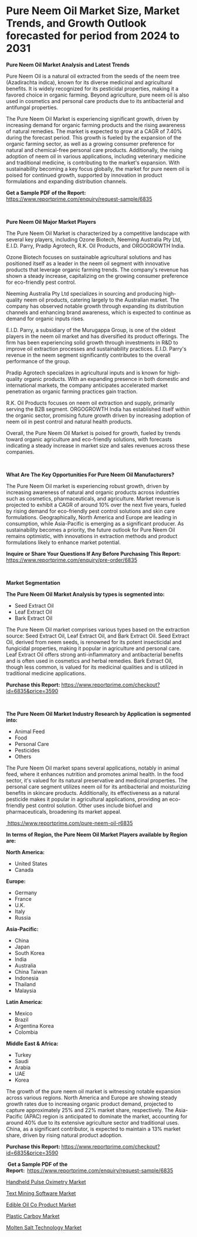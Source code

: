<p><h1>Pure Neem Oil Market Size, Market Trends, and Growth Outlook forecasted for period from 2024 to 2031</h1></p><p><strong>Pure Neem Oil Market Analysis and Latest Trends</strong></p>
<p><p>Pure Neem Oil is a natural oil extracted from the seeds of the neem tree (Azadirachta indica), known for its diverse medicinal and agricultural benefits. It is widely recognized for its pesticidal properties, making it a favored choice in organic farming. Beyond agriculture, pure neem oil is also used in cosmetics and personal care products due to its antibacterial and antifungal properties.</p><p>The Pure Neem Oil Market is experiencing significant growth, driven by increasing demand for organic farming products and the rising awareness of natural remedies. The market is expected to grow at a CAGR of 7.40% during the forecast period. This growth is fueled by the expansion of the organic farming sector, as well as a growing consumer preference for natural and chemical-free personal care products. Additionally, the rising adoption of neem oil in various applications, including veterinary medicine and traditional medicine, is contributing to the market's expansion. With sustainability becoming a key focus globally, the market for pure neem oil is poised for continued growth, supported by innovation in product formulations and expanding distribution channels.</p></p>
<p><strong>Get a Sample PDF of the Report:&nbsp;</strong> <a href="https://www.reportprime.com/enquiry/request-sample/6835">https://www.reportprime.com/enquiry/request-sample/6835</a></p>
<p>&nbsp;</p>
<p><strong>Pure Neem Oil Major Market Players</strong></p>
<p><p>The Pure Neem Oil Market is characterized by a competitive landscape with several key players, including Ozone Biotech, Neeming Australia Pty Ltd, E.I.D. Parry, Pradip Agrotech, R.K. Oil Products, and ORGOGROWTH India. </p><p>Ozone Biotech focuses on sustainable agricultural solutions and has positioned itself as a leader in the neem oil segment with innovative products that leverage organic farming trends. The company's revenue has shown a steady increase, capitalizing on the growing consumer preference for eco-friendly pest control.</p><p>Neeming Australia Pty Ltd specializes in sourcing and producing high-quality neem oil products, catering largely to the Australian market. The company has observed notable growth through expanding its distribution channels and enhancing brand awareness, which is expected to continue as demand for organic inputs rises.</p><p>E.I.D. Parry, a subsidiary of the Murugappa Group, is one of the oldest players in the neem oil market and has diversified its product offerings. The firm has been experiencing solid growth through investments in R&D to improve oil extraction processes and sustainability practices. E.I.D. Parry's revenue in the neem segment significantly contributes to the overall performance of the group.</p><p>Pradip Agrotech specializes in agricultural inputs and is known for high-quality organic products. With an expanding presence in both domestic and international markets, the company anticipates accelerated market penetration as organic farming practices gain traction.</p><p>R.K. Oil Products focuses on neem oil extraction and supply, primarily serving the B2B segment. ORGOGROWTH India has established itself within the organic sector, promising future growth driven by increasing adoption of neem oil in pest control and natural health products.</p><p>Overall, the Pure Neem Oil Market is poised for growth, fueled by trends toward organic agriculture and eco-friendly solutions, with forecasts indicating a steady increase in market size and sales revenues across these companies.</p></p>
<p>&nbsp;</p>
<p><strong>What Are The Key Opportunities For Pure Neem Oil Manufacturers?</strong></p>
<p><p>The Pure Neem Oil market is experiencing robust growth, driven by increasing awareness of natural and organic products across industries such as cosmetics, pharmaceuticals, and agriculture. Market revenue is projected to exhibit a CAGR of around 10% over the next five years, fueled by rising demand for eco-friendly pest control solutions and skin care formulations. Geographically, North America and Europe are leading in consumption, while Asia-Pacific is emerging as a significant producer. As sustainability becomes a priority, the future outlook for Pure Neem Oil remains optimistic, with innovations in extraction methods and product formulations likely to enhance market potential.</p></p>
<p><strong>Inquire or Share Your Questions If Any Before Purchasing This Report:</strong> <a href="https://www.reportprime.com/enquiry/pre-order/6835">https://www.reportprime.com/enquiry/pre-order/6835</a></p>
<p>&nbsp;</p>
<p><strong>Market Segmentation</strong></p>
<p><strong>The Pure Neem Oil Market Analysis by types is segmented into:</strong></p>
<p><ul><li>Seed Extract Oil</li><li>Leaf Extract Oil</li><li>Bark Extract Oil</li></ul></p>
<p><p>The Pure Neem Oil market comprises various types based on the extraction source: Seed Extract Oil, Leaf Extract Oil, and Bark Extract Oil. Seed Extract Oil, derived from neem seeds, is renowned for its potent insecticidal and fungicidal properties, making it popular in agriculture and personal care. Leaf Extract Oil offers strong anti-inflammatory and antibacterial benefits and is often used in cosmetics and herbal remedies. Bark Extract Oil, though less common, is valued for its medicinal qualities and is utilized in traditional medicine applications.</p></p>
<p><strong>Purchase this Report:&nbsp;</strong><a href="https://www.reportprime.com/checkout?id=6835&price=3590">https://www.reportprime.com/checkout?id=6835&price=3590</a></p>
<p>&nbsp;</p>
<p><strong>The Pure Neem Oil Market Industry Research by Application is segmented into:</strong></p>
<p><ul><li>Animal Feed</li><li>Food</li><li>Personal Care</li><li>Pesticides</li><li>Others</li></ul></p>
<p><p>The Pure Neem Oil market spans several applications, notably in animal feed, where it enhances nutrition and promotes animal health. In the food sector, it's valued for its natural preservative and medicinal properties. The personal care segment utilizes neem oil for its antibacterial and moisturizing benefits in skincare products. Additionally, its effectiveness as a natural pesticide makes it popular in agricultural applications, providing an eco-friendly pest control solution. Other uses include biofuel and pharmaceuticals, broadening its market appeal.</p></p>
<p><a href="https://www.reportprime.com/pure-neem-oil-r6835">&nbsp;https://www.reportprime.com/pure-neem-oil-r6835</a></p>
<p><strong>In terms of Region, the Pure Neem Oil Market Players available by Region are:</strong></p>
<p>
    <p> <strong> North America: </strong>
        <ul>
            <li>United States</li>
            <li>Canada</li>
        </ul>
        </p> 
    <p> <strong> Europe: </strong>
        <ul>
            <li>Germany</li>
            <li>France</li>
            <li>U.K.</li>
            <li>Italy</li>
            <li>Russia</li>
        </ul>
        </p> 
    <p> <strong> Asia-Pacific: </strong>
        <ul>
            <li>China</li>
            <li>Japan</li>
            <li>South Korea</li>
            <li>India</li>
            <li>Australia</li>
            <li>China Taiwan</li>
            <li>Indonesia</li>
            <li>Thailand</li>
            <li>Malaysia</li>
        </ul>
        </p> 
    <p> <strong> Latin America: </strong>
        <ul>
            <li>Mexico</li>
            <li>Brazil</li>
            <li>Argentina Korea</li>
            <li>Colombia</li>
        </ul>
        </p> 
    <p> <strong> Middle East & Africa: </strong>
        <ul>
            <li>Turkey</li>
            <li>Saudi</li>
            <li>Arabia</li>
            <li>UAE</li>
            <li>Korea</li>
        </ul>
    </p>
    </p>
<p><p>The growth of the pure neem oil market is witnessing notable expansion across various regions. North America and Europe are showing steady growth rates due to increasing organic product demand, projected to capture approximately 25% and 22% market share, respectively. The Asia-Pacific (APAC) region is anticipated to dominate the market, accounting for around 40% due to its extensive agriculture sector and traditional uses. China, as a significant contributor, is expected to maintain a 13% market share, driven by rising natural product adoption.</p></p>
<p><strong>Purchase this Report: </strong><a href="https://www.reportprime.com/checkout?id=6835&price=3590">https://www.reportprime.com/checkout?id=6835&price=3590</a></p>
<p>&nbsp;<strong>Get a Sample PDF of the Report:&nbsp;&nbsp;</strong><a href="https://www.reportprime.com/enquiry/request-sample/6835">https://www.reportprime.com/enquiry/request-sample/6835</a></p>
<p><strong></strong></p>
<p><p><a href="https://issuu.com/reportprime-2/docs/handheld-pulse-oximetry-market-size_24a635ed7976f4">Handheld Pulse Oximetry Market</a></p><p><a href="https://www.linkedin.com/pulse/global-text-mining-software-market-size-share-analysis-product-incjc?trackingId=ipPf%2FaHBQYGp4d1I1BcMuQ%3D%3D">Text Mining Software Market</a></p><p><a href="https://github.com/GRUBBSCHARLES/Market-Research-Report-List-1/blob/main/edible-oil-co-product-market.md">Edible Oil Co Product Market</a></p><p><a href="https://medium.com/@maudeefields042024/plastic-carboy-market-trends-focusing-on-plastic-carboy-market-insight-and-forecast-analysis-95ce7bfe16a9">Plastic Carboy Market</a></p><p><a href="https://www.linkedin.com/pulse/molten-salt-technology-market-outlook-share-analysis-growth-jkfyc?trackingId=AnrtU8oUQxGt%2BlTiiz8ShA%3D%3D">Molten Salt Technology Market</a></p></p>